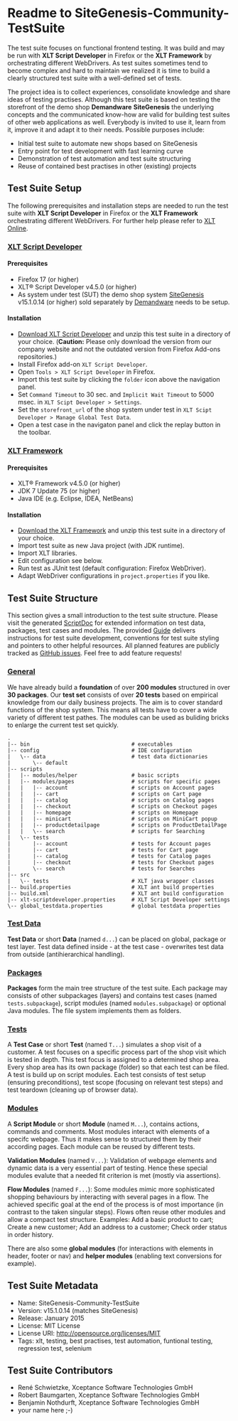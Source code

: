 # Readme to SiteGenesis-Community-TestSuite

The test suite focuses on functional frontend testing. It was build and may be run with __XLT Script Developer__ in Firefox or the __XLT Framework__ by orchestrating different WebDrivers. As test suites sometimes tend to become complex and hard to maintain we realized it is time to build a clearly structured test suite with a well-defined set of tests. 

The project idea is to collect experiences, consolidate knowledge and share ideas of testing practises. Although this test suite is based on testing the storefront of the demo shop __Demandware__ __SiteGenesis__ the underlying concepts and the communicated know-how are valid for building test suites of other web applications as well. Everybody is invited to use it, learn from it, improve it and adapt it to their needs. Possible purposes include:

- Initial test suite to automate new shops based on SiteGenesis
- Entry point for test development with fast learning curve
- Demonstration of test automation and test suite structuring
- Reuse of contained best practises in other (existing) projects

## Test Suite Setup

The following prerequisites and installation steps are needed to run the test suite with __XLT Script Developer__ in Firefox or the __XLT Framework__ orchestrating different WebDrivers. For further help please refer to [XLT Online](https://lab.xceptance.de/releases/xlt/latest/).

### [XLT Script Developer](https://lab.xceptance.de/releases/xlt/4.4.5/xlt-scriptdeveloper-4.4.5.xpi)

#### Prerequisites

- Firefox 17 (or higher)
- XLT&reg; Script Developer v4.5.0 (or higher)
- As system under test (SUT) the demo shop system  [SiteGenesis](http://www.demandware.com/on/demandware.store/Sites-SiteGenesis-Site) v15.1.0.14 (or higher) sold separately by [Demandware](http://www.demandware.com/) needs to be setup.

#### Installation

- [Download XLT Script Developer](https://lab.xceptance.de/releases/xlt/4.4.5/xlt-scriptdeveloper-4.4.5.xpi)  and unzip this test suite in a directory of your choice. (__Caution:__ Please only download the version from our company website and not the outdated version from Firefox Add-ons repositories.)
- Install Firefox add-on `XLT Script Developer`.
- Open `Tools > XLT Script Developer` in Firefox.
- Import this test suite by clicking the `folder` icon above the navigation panel.
- Set `Command Timeout` to 30 sec. and `Implicit Wait Timeout` to 5000 msec. in `XLT Scipt Developer > Settings`.
- Set the `storefront_url` of the shop system under test in `XLT Scipt Developer > Manage Global Test Data`.
- Open a test case in the navigaton panel and click the replay button in the toolbar.

### [XLT Framework](https://lab.xceptance.de/releases/xlt/4.4.5/xlt-4.4.5.zip)

#### Prerequisites

- XLT&reg; Framework v4.5.0 (or higher)
- JDK 7 Update 75 (or higher)
- Java IDE (e.g. Eclipse, IDEA, NetBeans)

#### Installation

- [Download the XLT Framework](https://www.xceptance.com/en/xlt/download.html) and unzip this test suite in a directory of your choice.
- Import test suite as new Java project (with JDK runtime).
- Import XLT libraries.
- Edit configuration see below.
- Run test as JUnit test (default configuration: Firefox WebDriver).
- Adapt WebDriver configurations in `project.properties` if you like.

## Test Suite Structure

This section gives a small introduction to the test suite structure. Please visit the generated [ScriptDoc](http://dataduke.github.io/xlt-testsuite-documentation/scriptdoc/index.html) for extended information on test data, packages, test cases and modules. The provided [Guide](https://github.com/dataduke/xlt-testsuite-documentation/blob/gh-pages/GUIDE.md) delivers instructions for test suite development, conventions for test suite styling and pointers to other helpful resources. All planned features are publicly tracked as [GitHub issues](https://github.com/Xceptance/SiteGenesis-Community-TestSuite/issues). Feel free to add feature requests!

### [General](http://dataduke.github.io/xlt-testsuite-documentation/scriptdoc/index.html)

We have already build a __foundation__ of over __200 modules__ structured in over __30 packages__. Our __test set__ consists of over __20 tests__ based on empirical knowledge from our daily business projects. The aim is to cover standard functions of the shop system. This means all tests have to cover a wide variety of different test pathes. The modules can be used as buliding bricks to enlarge the current test set quickly. 

    .
    |-- bin                                # executables
    |-- config                             # IDE configuration
    |   \-- data                           # test data dictionaries
    |       \-- default                    
    |-- scripts
    |   |-- modules/helper                 # basic scripts
    |   |-- modules/pages                  # scripts for specific pages
    |   |   |-- account                    # scripts on Account pages
    |   |   |-- cart                       # scripts on Cart page
    |   |   |-- catalog                    # scripts on Catalog pages
    |   |   |-- checkout                   # scripts on Checkout pages
    |   |   |-- homepage                   # scripts on Homepage
    |   |   |-- minicart                   # scripts on MiniCart popup
    |   |   |-- productdetailpage          # scripts on ProductDetailPage
    |   |   \-- search                     # scripts for Searching
    |   \-- tests
    |       |-- account                    # tests for Account pages
    |       |-- cart                       # tests for Cart page
    |       |-- catalog                    # tests for Catalog pages
    |       |-- checkout                   # tests for Checkout pages
    |       \-- search                     # tests for Searches
    |-- src
    |   \-- tests                          # XLT java wrapper classes
    |-- build.properties                   # XLT ant build properties
    |-- build.xml                          # XLT ant build configuration
    |-- xlt-scriptdeveloper.properties     # XLT Script Developer settings
    \-- global_testdata.properties         # global testdata properties


### [Test Data](http://dataduke.github.io/xlt-testsuite-documentation/scriptdoc/testdata.html)

__Test Data__ or short __Data__ (named `d...`) can be placed on global, package or test layer. Test data defined inside - at the test case - overwrites test data from outside (antihierarchical handling).

### [Packages](http://dataduke.github.io/xlt-testsuite-documentation/scriptdoc/packages.html)

__Packages__ form the main tree structure of the test suite. Each package may consists of other subpackages (layers) and contains test cases (named `tests.subpackage`), script modules (named `modules.subpackage`) or optional Java modules. The file system implements them as folders. 

### [Tests](http://dataduke.github.io/xlt-testsuite-documentation/scriptdoc/tests.html)

A __Test Case__ or short __Test__ (named `T...`) simulates a shop visit of a customer. A test focuses on a specific process part of the shop visit which is tested in depth. This test focus is assigned to a determined shop area. Every shop area has its own package (folder) so that each test can be filed. A test is build up on script modules. Each test consists of test setup (ensuring preconditions), test scope (focusing on relevant test steps) and test teardown (cleaning up of browser data). 

### [Modules](http://dataduke.github.io/xlt-testsuite-documentation/scriptdoc/modules.html)

A __Script Module__ or short __Module__ (named `M...`), contains actions, commands and comments. Most modules interact with elements of a specifc webpage. Thus it makes sense to structured them by their according pages. Each module can be reused by different tests.

__Validation Modules__ (named `V...`): Validation of webpage elements and dynamic data is a very essential part of testing. Hence these special modules evalute that a needed fit criterion is met (mostly via assertions).

__Flow Modules__ (named `F...`): Some modules mimic more sophisticated shopping behaviours by interacting with several pages in a flow. The achieved specific goal at the end of the process is of most importance (in contrast to the taken singular steps). Flows often reuse other modules and allow a compact test structure. Examples: Add a basic product to cart; Create a new customer; Add an address to a customer; Check order status in order history.

There are also some __global modules__ (for interactions with elements in header, footer or nav) and __helper modules__ (enabling text conversions for example).

## Test Suite Metadata

- Name: SiteGenesis-Community-TestSuite
- Version: v15.1.0.14 (matches SiteGenesis)
- Release: January 2015
- License: MIT License
- License URI: http://opensource.org/licenses/MIT
- Tags: xlt, testing, best practises, test automation, funtional testing, regression test, selenium

## Test Suite Contributors

- René Schwietzke, Xceptance Software Technologies GmbH
- Robert Baumgarten, Xceptance Software Technologies GmbH
- Benjamin Nothdurft, Xceptance Software Technologies GmbH
- your name here ;-)
